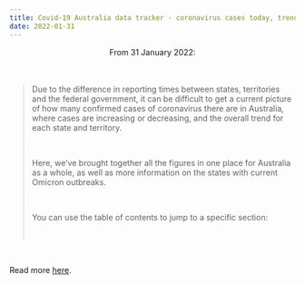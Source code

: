 ```yaml
---
title: Covid-19 Australia data tracker - coronavirus cases today, trend map, hospitalisations and deaths
date: 2022-01-31
---
```


<center>From 31 January 2022:</center><br><br>

<blockquote><p>Due to the difference in reporting times between states, territories and the federal government, it can be difficult to get a current picture of how many confirmed cases of coronavirus there are in Australia, where cases are increasing or decreasing, and the overall trend for each state and territory.</p><br>

<p>Here, we’ve brought together all the figures in one place for Australia as a whole, as well as more information on the states with current Omicron outbreaks.</p><br>

<p>You can use the table of contents to jump to a specific section:</p><br>

</blockquote><br>

<p>Read more <a href="https://www.theguardian.com/australia-news/datablog/ng-interactive/2022/jan/31/covid-19-australia-data-tracker-map-cases-today-coronavirus-tracking-stats-live-data-update-by-state-melbourne-regional-victoria-vic-sydney-nsw-how-many-new-active-case-numbers-statistics-deaths-death-toll">here</a>.</p>
